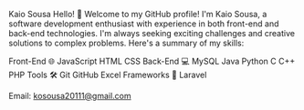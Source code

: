 
Kaio Sousa
Hello! 👋
Welcome to my GitHub profile! I'm Kaio Sousa, a software development enthusiast with experience in both front-end and back-end technologies. I'm always seeking exciting challenges and creative solutions to complex problems. Here's a summary of my skills:

Front-End 🌐
JavaScript
HTML
CSS
Back-End 💻
MySQL
Java
Python
C
C++
PHP
Tools 🛠️
Git
GitHub
Excel
Frameworks 🚀
Laravel

Email: kosousa20111@gmail.com
